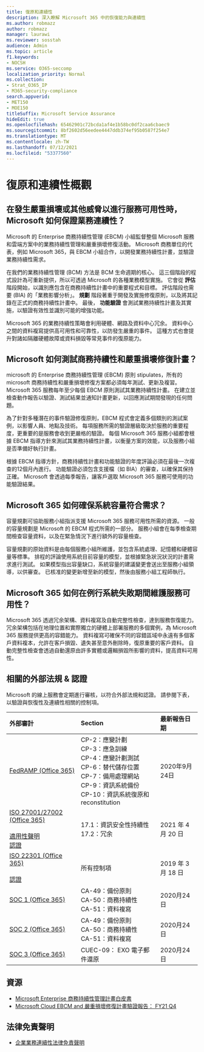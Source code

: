 ```yaml
---
title: 復原和連續性
description: 深入瞭解 Microsoft 365 中的恢復能力與連續性
ms.author: robmazz
author: robmazz
manager: laurawi
ms.reviewer: sosstah
audience: Admin
ms.topic: article
f1.keywords:
- NOCSH
ms.service: O365-seccomp
localization_priority: Normal
ms.collection:
- Strat_O365_IP
- M365-security-compliance
search.appverid:
- MET150
- MOE150
titleSuffix: Microsoft Service Assurance
hideEdit: true
ms.openlocfilehash: 65462901c72bcda1af4e1b58bc0df2caa6cbaec9
ms.sourcegitcommit: 8bf2602d56eedee4447ddb374ef95b0587f254e7
ms.translationtype: MT
ms.contentlocale: zh-TW
ms.lasthandoff: 07/12/2021
ms.locfileid: "53377560"
---
```

# <a name="resiliency-and-continuity-overview"></a>復原和連續性概觀

## <a name="how-does-microsoft-ensure-business-continuity-in-the-case-of-a-disaster-or-other-threat-to-service-availability"></a>在發生嚴重損壞或其他威脅以進行服務可用性時，Microsoft 如何保證業務連續性？

Microsoft 的 Enterprise 商務持續性管理 (EBCM) 小組監督整個 Microsoft 服務和雲端方案中的業務持續性管理和嚴重損壞修復活動。 Microsoft 商務單位的代表，例如 Microsoft 365，與 EBCM 小組合作，以開發業務持續性計畫，並驗證業務持續性需求。

在我們的業務持續性管理 (BCM) 方法是 BCM 生命週期的核心。 這三個階段的程式設計為可重新提供，所以可透過 Microsoft 的各種業務模型實施。 它會從 **評估** 階段開始，以識別應包含在商務持續性計畫中的重要程式和目標。 評估階段也需要 (BIA) 的「業務影響分析」。 **規劃** 階段著重于開發及實施修復原則，以及將其記錄在正式的商務持續性計畫中。 最後， **功能驗證** 會測試業務持續性計畫及其實施，以驗證有效性並識別可能的增強功能。

Microsoft 365 的業務持續性策略會利用硬體、網路及資料中心冗余。 資料中心之間的資料複寫提供高可用性和可靠性，以防發生嚴重的事件。 這種方式也會提升對諸如隔離硬體故障或資料損毀等常見事件的復原能力。

## <a name="how-does-microsoft-test-business-continuity-and-disaster-recovery-plans"></a>Microsoft 如何測試商務持續性和嚴重損壞修復計畫？

microsoft 的 Enterprise 商務持續性管理 (EBCM) 原則 stipulates，所有的 microsoft 商務持續性和嚴重損壞修復方案都必須每年測試、更新及複習。 Microsoft 365 服務每年至少每個 EBCM 原則測試其業務持續性計畫。 在建立並檢查動作報告以驗證、測試結果並通知計畫更新，以回應測試期間發現的任何問題。

為了針對多種潛在的事件驗證修復原則，EBCM 程式會定義多個類別的測試案例，以影響人員、地點及技術。 每項服務所需的驗證層級取決於服務的重要程度，更重要的是服務會收到更嚴格的驗證。 每個 Microsoft 365 服務小組都會根據 EBCM 指導方針來測試其業務持續性計畫，以衡量方案的效能，以及服務小組是否準備好執行計畫。

根據 EBCM 指導方針，商務持續性計畫和功能驗證的年度評論必須在最後一次複查的12個月內進行。 功能驗證必須包含支援檔（如 BIA）的審查，以確保其保持正確。 Microsoft 會透過每季報告，讓客戶選取 Microsoft 365 服務可使用的功能驗證結果。

## <a name="how-does-microsoft-365-ensure-system-capacity-meets-demand"></a>Microsoft 365 如何確保系統容量符合需求？

容量規劃可協助服務小組指派支援 Microsoft 365 服務可用性所需的資源。 一般的容量規劃是 Microsoft 的 EBCM 程式所需的一部分。 服務小組會在每季檢查期間檢查容量資料，以及在緊急情況下進行額外的容量檢查。

容量規劃的原始資料是由每個服務小組所維護，並包含系統處理、記憶體和硬體容量等標準。 排程的評論使用系統目前容量的模型，並根據緊急狀況狀況的計畫需求進行測試。 如果模型指出容量缺口，系統容量的建議變更會送出至服務小組領導，以供審查。 已核准的變更新增至新的模型，然後由服務小組工程師執行。

## <a name="how-does-microsoft-365-maintain-service-availability-during-routine-system-failures"></a>Microsoft 365 如何在例行系統失敗期間維護服務可用性？

Microsoft 365 透過冗余架構、資料複寫及自動完整性檢查，達到服務恢復能力。 冗余架構包括在地理位置和實際獨立的硬體上部署服務的多個實例，為 Microsoft 365 服務提供更高的容錯能力。 資料複寫可確保不同的容錯區域中永遠有多個客戶資料複本，允許在客戶損毀、遺失甚至意外刪除時，復原重要的客戶資料。 自動完整性檢查會透過自動還原由許多實體或邏輯損毀所影響的資料，提高資料可用性。

## <a name="related-external-regulations--certifications"></a>相關的外部法規 & 認證

Microsoft 的線上服務會定期進行審核，以符合外部法規和認證。 請參閱下表，以驗證與恢復性及連續性相關的控制項。

| **外部審計** | **Section** | **最新報告日期** |
|:--------------------|:------------|:-----------------------|
| [FedRAMP (Office 365) ](https://compliance.microsoft.com/compliancemanager) | CP-2：應變計劃 <br> CP-3：應急訓練 <br> CP-4：應變計劃測試 <br> CP-6：替代儲存位置 <br> CP-7：備用處理網站 <br> CP-9：資訊系統備份 <br> CP-10：資訊系統復原和 reconstitution | 2020年9月24日 |
| [ISO 27001/27002 (Office 365) ](https://servicetrust.microsoft.com/ViewPage/MSComplianceGuideV3?command=Download&downloadType=Document&downloadId=8d625374-4f2d-49f8-9d37-a4281ba98222&tab=7027ead0-3d6b-11e9-b9e1-290b1eb4cdeb&docTab=7027ead0-3d6b-11e9-b9e1-290b1eb4cdeb_ISO_Reports) <br><br> [適用性聲明](https://servicetrust.microsoft.com/ViewPage/MSComplianceGuideV3?command=Download&downloadType=Document&downloadId=c0df4ce8-c77e-4183-84eb-c8688470d8b1&tab=7027ead0-3d6b-11e9-b9e1-290b1eb4cdeb&docTab=7027ead0-3d6b-11e9-b9e1-290b1eb4cdeb_ISO_Reports) <br> [認證](https://servicetrust.microsoft.com/ViewPage/MSComplianceGuideV3?command=Download&downloadType=Document&downloadId=1e84a14a-2468-45ac-9412-5e53250d57ec&tab=7027ead0-3d6b-11e9-b9e1-290b1eb4cdeb&docTab=7027ead0-3d6b-11e9-b9e1-290b1eb4cdeb_ISO_Reports) | 17.1：資訊安全性持續性 <br> 17.2：冗余 | 2021 年 4 月 20 日 |
| [ISO 22301 (Office 365) ](https://servicetrust.microsoft.com/ViewPage/MSComplianceGuideV3?command=Download&downloadType=Document&downloadId=13951eb3-6339-4629-b80d-dd0d43812fe7&tab=7027ead0-3d6b-11e9-b9e1-290b1eb4cdeb&docTab=7027ead0-3d6b-11e9-b9e1-290b1eb4cdeb_ISO_Reports) <br><br> [認證](https://servicetrust.microsoft.com/ViewPage/MSComplianceGuideV3?command=Download&downloadType=Document&downloadId=2bb29cc0-53e7-4a53-a9de-871316e1b80c&tab=7027ead0-3d6b-11e9-b9e1-290b1eb4cdeb&docTab=7027ead0-3d6b-11e9-b9e1-290b1eb4cdeb_ISO_Reports) | 所有控制項 | 2019 年 3 月 18 日 |
| [SOC 1 (Office 365) ](https://servicetrust.microsoft.com/ViewPage/MSComplianceGuideV3?command=Download&downloadType=Document&downloadId=90df3f9c-3aaf-4dbf-99d0-ca9f2991721b&tab=7027ead0-3d6b-11e9-b9e1-290b1eb4cdeb&docTab=7027ead0-3d6b-11e9-b9e1-290b1eb4cdeb_SOC_%2F_SSAE_16_Reports) | CA-49：備份原則 <br> CA-50：商務持續性 <br> CA-51：資料複寫 | 2020月24日 |
| [SOC 2 (Office 365) ](https://servicetrust.microsoft.com/ViewPage/MSComplianceGuideV3?command=Download&downloadType=Document&downloadId=a73c1738-7892-42b7-acd3-87b6371c53f6&tab=7027ead0-3d6b-11e9-b9e1-290b1eb4cdeb&docTab=7027ead0-3d6b-11e9-b9e1-290b1eb4cdeb_SOC_%2F_SSAE_16_Reports) | CA-49：備份原則 <br> CA-50：商務持續性 <br> CA-51：資料複寫 | 2020月24日 |
| [SOC 3 (Office 365) ](https://servicetrust.microsoft.com/ViewPage/MSComplianceGuideV3?command=Download&downloadType=Document&downloadId=274054e5-4968-48d2-bf94-9a8eda5d7a93&tab=7027ead0-3d6b-11e9-b9e1-290b1eb4cdeb&docTab=7027ead0-3d6b-11e9-b9e1-290b1eb4cdeb_SOC_%2F_SSAE_16_Reports) | CUEC-09： EXO 電子郵件還原 | 2020月24日 |

## <a name="resources"></a>資源

- [Microsoft Enterprise 商務持續性管理計畫白皮書](https://servicetrust.microsoft.com/ViewPage/TrustDocumentsV3?command=Download&downloadType=Document&downloadId=64f922a6-d624-40dd-a8ae-6f996b5186f3&tab=7f51cb60-3d6c-11e9-b2af-7bb9f5d2d913&docTab=7f) 
- [Microsoft Cloud EBCM and 嚴重損壞修復計畫驗證報告： FY21 Q4](https://servicetrust.microsoft.com/ViewPage/TrustDocumentsV3?command=Download&downloadType=Document&downloadId=83dc940a-2078-4e14-8b7d-07128e5b453d&tab=7f51cb60-3d6c-11e9-b2af-7bb9f5d2d913&docTab=7f51cb60-3d6c-11e9-b2af-7bb9f5d2d913_FAQ_and_White_Papers)

## <a name="legal-disclaimer"></a>法律免責聲明

- [企業業務連續性法律免責聲明](assurance-ebcm-legal-disclaimer.md)
